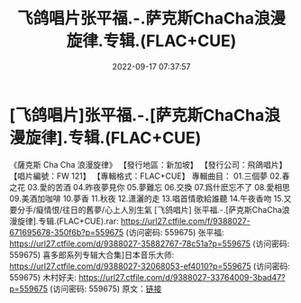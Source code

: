 ﻿---
title: 飞鸽唱片张平福.-.萨克斯ChaCha浪漫旋律.专辑.(FLAC+CUE)
date: 2022-09-17 07:37:57
categories: 古典音乐、新世纪、纯音雅乐
tags: 纯音雅乐
---
# [飞鸽唱片]张平福.-.[萨克斯ChaCha浪漫旋律].专辑.(FLAC+CUE)

《薩克斯 Cha Cha 浪漫旋律》
【發行地區：新加坡】
【發行公司：飛鴿唱片】
【唱片編號：FW 121】
【專輯格式：FLAC+CUE】
專輯曲目：
01.三個夢
02.春之花
03.愛的苦酒
04.昨夜夢見你
05.夢難忘
06.交換
07.爲什麽忘不了
08.愛相思
09.美酒加咖啡
10.夢香
11.秋夜
12.潇灑的走
13.唱首情歌給誰聽
14.午夜香吻
15.又要分手/癡情恨/往日的舊夢/心上人別生氣
[飞鸽唱片] 张平福.-.[萨克斯ChaCha浪漫旋律].专辑.(FLAC+CUE).rar: https://url27.ctfile.com/f/9388027-671695678-350f6b?p=559675
(访问密码: 559675)
张平福: https://url27.ctfile.com/d/9388027-35882767-78c51a?p=559675
(访问密码: 559675)
喜多郎系列专辑大合集]日本音乐大师: https://url27.ctfile.com/d/9388027-32068053-ef4010?p=559675
(访问密码: 559675)
木村好夫: https://url27.ctfile.com/d/9388027-33764009-3bad47?p=559675
(访问密码: 559675)
原文：[链接](https://blog.sina.com.cn/s/blog_1647c7e7601030zg7.html)